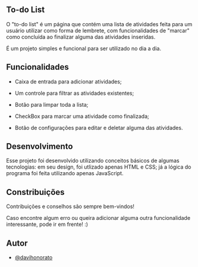 ## To-do List 

O "to-do list" é um página que contém uma lista de atividades feita para um usuário utilizar como forma de lembrete, com funcionalidades de "marcar" como concluída ao finalizar alguma das atividades inseridas. 

É um projeto simples e funcional para ser utilizado no dia a dia.

## Funcionalidades

- Caixa de entrada para adicionar atividades;

- Um controle para filtrar as atividades existentes;

- Botão para limpar toda a lista;

- CheckBox para marcar uma atividade como finalizada;

- Botão de configurações para editar e deletar alguma das atividades.

## Desenvolvimento

Esse projeto foi desenvolvido utilizando conceitos básicos de algumas tecnologias: em seu design, foi utlizado apenas HTML e CSS; já a lógica do programa foi feita utilizando apenas JavaScript.


## Constribuições

Contribuições e conselhos são sempre bem-vindos!

Caso encontre algum erro ou queira adicionar alguma outra funcionalidade interessante, pode ir em frente! :)


## Autor

- [@davihonorato](https://www.github.com/davihonorato)

